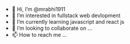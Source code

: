 - 👋 Hi, I’m @mrabhi1911
- 👀 I’m interested in fullstack web devlopment
- 🌱 I’m currently learning javascript and react js
- 💞️ I’m looking to collaborate on ...
- 📫 How to reach me ...

<!---
mrabhi1911/mrabhi1911 is a ✨ special ✨ repository because its `README.md` (this file) appears on your GitHub profile.
You can click the Preview link to take a look at your changes.
--->
